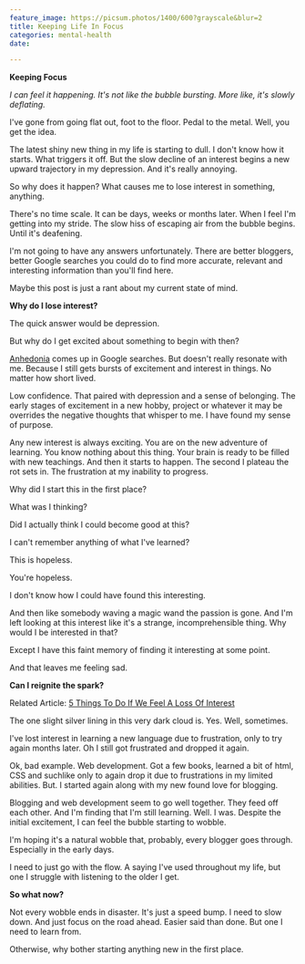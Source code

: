 ```yaml
---
feature_image: https://picsum.photos/1400/600?grayscale&blur=2
title: Keeping Life In Focus
categories: mental-health
date: 

---
```

**Keeping Focus**

_I can feel it happening. It's not like the bubble bursting. More like, it's slowly deflating._

I've gone from going flat out, foot to the floor. Pedal to the metal. Well, you get the idea.

The latest shiny new thing in my life is starting to dull.  I don't know how it starts. What triggers it off. But the slow decline of an interest begins a new upward trajectory in my depression. And it's really annoying.

So why does it happen? What causes me to lose interest in something, anything.

There's no time scale. It can be days, weeks or months later. When I feel I'm getting into my stride. The slow hiss of escaping air from the bubble begins. Until it's deafening.

I'm not going to have any answers unfortunately. There are better bloggers, better Google searches you could do to find more accurate, relevant and interesting information than you'll find here.

Maybe this post is just a rant about my current state of mind.

**Why do I lose interest?**

The quick answer would be depression.

But why do I get excited about something to begin with then?

[Anhedonia](https://en.m.wikipedia.org/wiki/Anhedonia) comes up in Google searches. But doesn't really resonate with me. Because I still gets bursts of excitement and interest in things. No matter how short lived. 

Low confidence. That paired with depression and a sense of belonging. The early stages of excitement in a new hobby, project or whatever it may be overrides the negative thoughts that whisper to me. I have found my sense of purpose.

Any new interest is always exciting. You are on the new adventure of learning. You know nothing about this thing. Your brain is ready to be filled with new teachings. And then it starts to happen. The second I plateau the rot sets in. The frustration at my inability to progress. 

Why did I start this in the first place?

What was I thinking? 

Did I actually think I could become good at this?

I can't remember anything of what I've learned?

This is hopeless. 

You're hopeless. 

I don't know how I could have found this interesting. 

And then like somebody waving a magic wand the passion is gone. And I'm left looking at this interest like it's a strange, incomprehensible thing. Why would I be interested in that?

Except I have this faint memory of finding it interesting at some point. 

And that leaves me feeling sad. 

**Can I reignite the spark?**

Related Article: [5 Things To Do If We Feel A Loss Of Interest](https://www.google.com/url?sa=t&source=web&rct=j&url=https://www.verywellmind.com/things-to-do-if-you-feel-a-loss-of-interest-5093337&ved=2ahUKEwjMpc2X2b_yAhXxRUEAHVsYCF0QFnoECAMQAQ&usg=AOvVaw3PF0UuDXSbe2yV_R51Z7p4)

The one slight silver lining in this very dark cloud is. Yes. Well, sometimes.

I've lost interest in learning a new language due to frustration, only to try again months later. Oh I still got frustrated and dropped it again.

Ok, bad example. Web development. Got a few books, learned a bit of html, CSS and suchlike only to again drop it due to frustrations in my limited abilities.  But. I started again along with my new found love for blogging.

Blogging and web development seem to go well together. They feed off each other. And I'm finding that I'm still learning. Well. I was. Despite the initial excitement, I can feel the bubble starting to wobble.

I'm hoping it's a natural wobble that, probably, every blogger goes through. Especially in the early days.

I need to just go with the flow. A saying I've used throughout my life, but one I struggle with listening to the older I get.

**So what now?**

Not every wobble ends in disaster. It's just a speed bump. I need to slow down. And just focus on the road ahead. Easier said than done. But one I need to learn from.

Otherwise, why bother starting anything new in the first place.